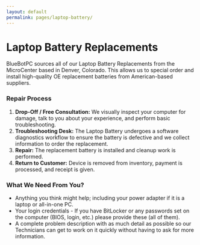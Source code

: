 ```yaml
---
layout: default
permalink: pages/laptop-battery/
---
```

# Laptop Battery Replacements

BlueBotPC sources all of our Laptop Battery Replacements from the MicroCenter based in Denver, Colorado. This allows us to special order and install high-quality OE replacement batteries from American-based suppliers.

### Repair Process

1. **Drop-Off / Free Consultation:** We visually inspect your computer for damage, talk to you about your experience, and perform basic troubleshooting.
1. **Troubleshooting Desk:** The Laptop Battery undergoes a  software diagnostics workflow to ensure the battery is defective and we collect information to order the replacement.
1. **Repair:** The replacement battery is installed and cleanup work is performed.
1. **Return to Customer:** Device is removed from inventory, payment is processed, and receipt is given.

### What We Need From You?

- Anything you think might help; including your power adapter if it is a laptop or all-in-one PC.
- Your login credentials - If you have BitLocker or any passwords set on the computer (BIOS, login, etc.) please provide these (all of them). 
- A complete problem description with as much detail as possible so our Technicians can get to work on it quickly without having to ask for more information.
